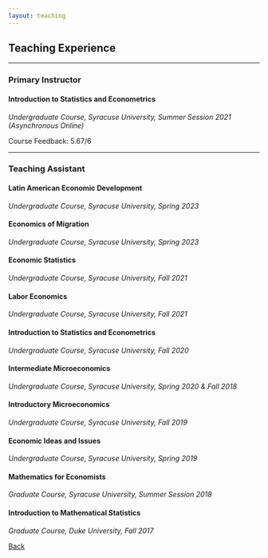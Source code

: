 ```yaml
---
layout: teaching
---
```


## Teaching Experience  

---------------------------------------------------------------------------------------------

### Primary Instructor
#### Introduction to Statistics and Econometrics
*Undergraduate Course, Syracuse University, Summer Session 2021 (Asynchronous Online)*

Course Feedback: 5.67/6

---------------------------------------------------------------------------------------------

### Teaching Assistant
#### Latin American Economic Development
*Undergraduate Course, Syracuse University, Spring 2023*
#### Economics of Migration
*Undergraduate Course, Syracuse University, Spring 2023*
#### Economic Statistics
*Undergraduate Course, Syracuse University, Fall 2021*
#### Labor Economics
*Undergraduate Course, Syracuse University, Fall 2021*
#### Introduction to Statistics and Econometrics
*Undergraduate Course, Syracuse University, Fall 2020*
#### Intermediate Microeconomics
*Undergraduate Course, Syracuse University, Spring 2020 & Fall 2018*
#### Introductory Microeconomics
*Undergraduate Course, Syracuse University, Fall 2019*
#### Economic Ideas and Issues
*Undergraduate Course, Syracuse University, Spring 2019*

#### Mathematics for Economists
*Graduate Course, Syracuse University, Summer Session 2018*
#### Introduction to Mathematical Statistics
*Graduate Course, Duke University, Fall 2017*

[Back](./)

